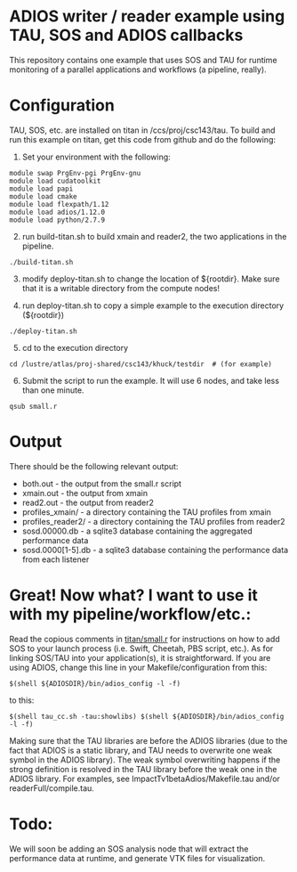 # ADIOS writer / reader example using TAU, SOS and ADIOS callbacks

This repository contains one example that uses SOS and TAU for runtime
monitoring of a parallel applications and workflows (a pipeline, really).

# Configuration

TAU, SOS, etc. are installed on titan in /ccs/proj/csc143/tau.  To build
and run this example on titan, get this code from github and do the following:

1) Set your environment with the following:

```
module swap PrgEnv-pgi PrgEnv-gnu
module load cudatoolkit
module load papi
module load cmake
module load flexpath/1.12
module load adios/1.12.0
module load python/2.7.9
```

2) run build-titan.sh to build xmain and reader2, the two applications in the
pipeline.

```
./build-titan.sh
```

3) modify deploy-titan.sh to change the location of ${rootdir}.  Make sure that
it is a writable directory from the compute nodes!

4) run deploy-titan.sh to copy a simple example to the execution directory (${rootdir})

```
./deploy-titan.sh
```

5) cd to the execution directory

```
cd /lustre/atlas/proj-shared/csc143/khuck/testdir  # (for example)
```

6) Submit the script to run the example.  It will use 6 nodes, and take 
less than one minute.

```
qsub small.r
```

# Output

There should be the following relevant output:

* both.out - the output from the small.r script
* xmain.out - the output from xmain
* read2.out - the output from reader2
* profiles_xmain/ - a directory containing the TAU profiles from xmain
* profiles_reader2/ - a directory containing the TAU profiles from reader2
* sosd.00000.db - a sqlite3 database containing the aggregated performance data
* sosd.0000[1-5].db - a sqlite3 database containing the performance data from 
each listener

# Great! Now what? I want to use it with my pipeline/workflow/etc.:

Read the copious comments in [titan/small.r](titan/small.r) 
for instructions on how to add SOS to your
launch process (i.e. Swift, Cheetah, PBS script, etc.). As for linking SOS/TAU
into your application(s), it is straightforward.  If you are using ADIOS,
change this line in your Makefile/configuration from this:

```
$(shell ${ADIOSDIR}/bin/adios_config -l -f)
```

to this:

```
$(shell tau_cc.sh -tau:showlibs) $(shell ${ADIOSDIR}/bin/adios_config -l -f)
```

Making sure that the TAU libraries are before the ADIOS libraries (due to the fact
that ADIOS is a static library, and TAU needs to overwrite one weak symbol in the
ADIOS library).  The weak symbol overwriting happens if the strong definition is
resolved in the TAU library before the weak one in the ADIOS library.  For examples,
see ImpactTv1betaAdios/Makefile.tau and/or readerFull/compile.tau.

# Todo: 

We will soon be adding an SOS analysis node that will extract the performance
data at runtime, and generate VTK files for visualization.
